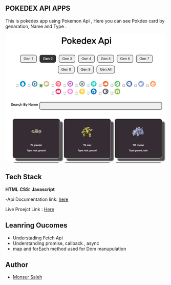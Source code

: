## POKEDEX API APPS

This is pokedex app using Pokemon Api , Here you can see Pokdex card by genaration, Name and Type .

![Image POKODEX](/pokodex.png 'Optional title')

## Tech Stack

**HTML**
**CSS:**
**Javascript**

-Api Documentation link: [here](https://pokeapi.co/api/v2/pokemon?limit=100000&offset=0)

Live Proejct Link :
[Here](https://public.bc.fi/s2300110/pokedex/)

## Leanring Oucomes

- Understading Fetch Api
- Understanding promise, callback , async
- map and forEach method used for Dom manupulation

## Author

- [Monsur Saleh](https://www.github.com/monsursaleh)
